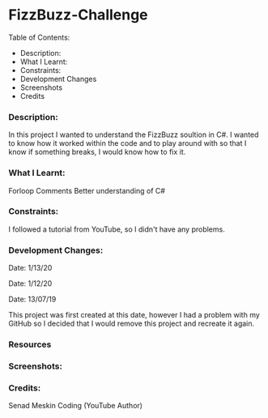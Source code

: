# FizzBuzz-Challenge

Table of Contents:
- Description:
- What I Learnt:
- Constraints:
- Development Changes
- Screenshots
- Credits


### Description:

In this project I wanted to understand the FizzBuzz soultion in C#. I wanted to know how it worked within the code and to play around with so that I know if something breaks, I would know how to fix it.

### What I Learnt:
Forloop
Comments
Better understanding of C#

### Constraints:

I followed a tutorial from YouTube, so I didn't have any problems.

### Development Changes:

Date: 1/13/20

Date: 1/12/20

Date: 13/07/19

This project was first created at this date, however I had a problem with my GitHub so I decided that I would remove this project and recreate it again.

### Resources

### Screenshots:

### Credits:
Senad Meskin Coding (YouTube Author)
